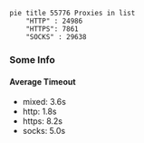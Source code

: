 
```mermaid
pie title 55776 Proxies in list
    "HTTP" : 24986
    "HTTPS": 7861
    "SOCKS" : 29638
```

### Some Info
#### Average Timeout

- mixed: 3.6s
- http: 1.8s
- https: 8.2s
- socks: 5.0s